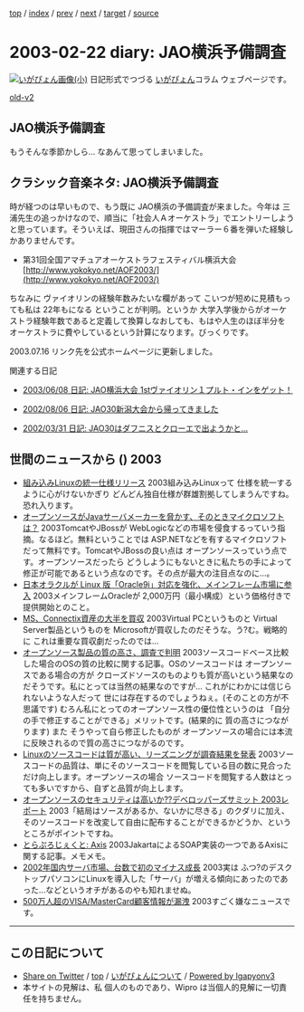 [top](../index.html) 
 / [index](index.html) 
 / [prev](ig030221.html) 
 / [next](ig030223.html) 
 / [target](https://igapyon.github.io/diary/2003/ig030222.html) 
 / [source](https://github.com/igapyon/diary/blob/master/2003/ig030222.src.md) 

2003-02-22 diary: JAO横浜予備調査
=====================================================================================================
[![いがぴょん画像(小)](https://igapyon.github.io/diary/images/iga200306s.jpg "いがぴょん")](https://igapyon.github.io/diary/memo/memoigapyon.html) 日記形式でつづる [いがぴょん](https://igapyon.github.io/diary/memo/memoigapyon.html)コラム ウェブページです。

[old-v2](ig030222-orig.html)

## JAO横浜予備調査

もうそんな季節かしら… なあんて思ってしまいました。


## クラシック音楽ネタ: JAO横浜予備調査

時が経つのは早いもので、もう既に JAO横浜の予備調査が来ました。今年は 三浦先生の追っかけなので、順当に「社会人Ａオーケストラ」でエントリーしようと思っています。そういえば、現田さんの指揮ではマーラー６番を弾いた経験しかありませんです。

* 第31回全国アマチュアオーケストラフェスティバル横浜大会
  [http://www.yokokyo.net/AOF2003/](http://www.yokokyo.net/AOF2003/)

ちなみに ヴァイオリンの経験年数みたいな欄があって こいつが短めに見積もっても私は 22年もになる ということが判明。というか 大学入学後からがオーケストラ経験年数であると定義して換算しなおしても、もはや人生のほぼ半分を オーケストラに費やしているという計算になります。びっくりです。

2003.07.16 リンク先を公式ホームページに更新しました。

関連する日記

* [2003/06/08 日記: JAO横浜大会 1stヴァイオリン１プルト・インをゲット！](ig030608.html)
  
* [2002/08/06 日記: JAO30新潟大会から帰ってきました](../2002/ig020806.html)
  
* [2002/03/31 日記: JAO30はダフニスとクローエで出ようかと…](../2002/ig020331.html)

## 世間のニュースから () 2003

* [組み込みLinuxの統一仕様リリース](http://www.zdnet.co.jp/news/0302/20/nebt_05.html)  2003組み込みLinuxって 仕様を統一するように心がけないかぎり どんどん独自仕様が群雄割拠してしまうんですね。恐れ入ります。
* [オープンソースがJavaサーバメーカーを脅かす、そのときマイクロソフトは？](http://www.zdnet.co.jp/enterprise/0302/17/epn18.html)  2003TomcatやJBossが WebLogicなどの市場を侵食するっていう指摘。なるほど。無料ということでは ASP.NETなどを有するマイクロソフトだって無料です。TomcatやJBossの良い点は オープンソースっていう点です。オープンソースだったら どうしようにもないときに私たちの手によって修正が可能であるという点なのです。その点が最大の注目点なのに…。
* [日本オラクルが Linux 版「Oracle9i」対応を強化、メインフレーム市場に参入](http://japan.internet.com/linuxtoday/20030218/3.html)  2003メインフレームOracleが 2,000万円（最小構成）という価格付きで提供開始とのこと。
* [MS、Connectix資産の大半を買収](http://www.zdnet.co.jp/news/0302/20/xert_connectix.html)  2003Virtual PCというものと Virtual Server製品というものを Microsoftが買収したのだそうな。う?む。戦略的に これは重要な買収劇だったのでは…
* [オープンソース製品の質の高さ、調査で判明](http://www.zdnet.co.jp/news/0302/21/nebt_18.html)  2003ソースコードベース比較した場合のOSの質の比較に関する記事。OSのソースコードは オープンソースである場合の方が クローズドソースのものよりも質が高いという結果なのだそうです。私にとっては当然の結果なのですが… これがにわかには信じられないような人だって 世には存在するのでしょうねぇ。(そのことの方が不思議です) むろん私にとってのオープンソース性の優位性というのは 「自分の手で修正することができる」メリットです。(結果的に 質の高さにつながります) また そうやって自ら修正したものが オープンソースの場合には本流に反映されるので質の高さにつながるのです。
* [Linuxのソースコードは質が高い、リーズニングが調査結果を発表](http://www.zdnet.co.jp/enterprise/0302/21/epn12.html)  2003ソースコードの品質は、単にそのソースコードを閲覧している目の数に見合っただけ向上します。オープンソースの場合 ソースコードを閲覧する人数はとっても多いですから、自ずと品質が向上します。
* [オープンソースのセキュリティは高いか??デベロッパーズサミット 2003レポート](http://www.zdnet.co.jp/enterprise/0302/21/epn18.html)  2003「結局はソースがあるか、ないかに尽きる」のクダリに加え、そのソースコードを改変して自由に配布することができるかどうか、というところがポイントですね。
* [とらぷろじぇくと: Axis](http://yamaguch.sytes.net/~tora/java/axis.xml)  2003JakartaによるSOAP実装の一つであるAxisに関する記事。メモメモ。
* [2002年国内サーバ市場、台数で初のマイナス成長](http://www.zdnet.co.jp/news/0302/21/njbt_05.html)  2003実は ふつ?のデスクトップパソコンにLinuxを導入した「サーバ」が増える傾向にあったのであった…などというオチがあるのやも知れませぬ。
* [500万人超のVISA/MasterCard顧客情報が漏洩](http://www.zdnet.co.jp/news/0302/19/xert_hack.html)  2003すごく嫌なニュースです。


----------------------------------------------------------------------------------------------------

## この日記について

* [Share on Twitter](https://twitter.com/intent/tweet?hashtags=igapyon%2Cdiary%2C%E3%81%84%E3%81%8C%E3%81%B4%E3%82%87%E3%82%93&text=JAO%E6%A8%AA%E6%B5%9C%E4%BA%88%E5%82%99%E8%AA%BF%E6%9F%BB&url=https%3A%2F%2Figapyon.github.io%2Fdiary%2F2003%2Fig030222.html) / [top](../index.html) / [いがぴょんについて](https://igapyon.github.io/diary/memo/memoigapyon.html) / [Powered by Igapyonv3](https://github.com/igapyon/igapyonv3)
* 本サイトの見解は、私 個人のものであり、Wipro は当個人的見解に一切責任を持ちません。 

